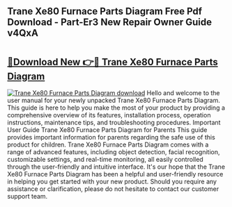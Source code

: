 ## Trane Xe80 Furnace Parts Diagram Free Pdf Download - Part-Er3 New Repair Owner Guide v4QxA

# <h2><a href="http://dfsk031.blite.top/?on=Trane+Xe80+Furnace+Parts+Diagram">🔗Download New 👉🔴 Trane Xe80 Furnace Parts Diagram</a></h2>

[![Trane Xe80 Furnace Parts Diagram download](https://i.imgur.com/lujVjoI.png)](http://dfsk031.blite.top/?on=Trane+Xe80+Furnace+Parts+Diagram)
Hello and welcome to the user manual for your newly unpacked Trane Xe80 Furnace Parts Diagram. This guide is here to help you make the most of your product by providing a comprehensive overview of its features, installation process, operation instructions, maintenance tips, and troubleshooting procedures. Important User Guide Trane Xe80 Furnace Parts Diagram for Parents This guide provides important information for parents regarding the safe use of this product for children. Trane Xe80 Furnace Parts Diagram comes with a range of advanced features, including object detection, facial recognition, customizable settings, and real-time monitoring, all easily controlled through the user-friendly and intuitive interface. It's our hope that the Trane Xe80 Furnace Parts Diagram has been a helpful and user-friendly resource in helping you get started with your new product. Should you require any assistance or clarification, please do not hesitate to contact our customer support team.
